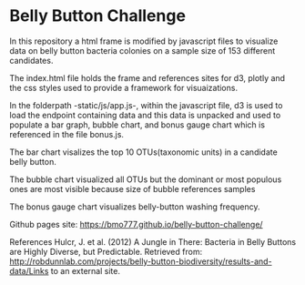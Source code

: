 # Belly Button Challenge

In this repository a html frame is modified by javascript files to visualize data on belly button bacteria colonies on a sample size of 153 different candidates. 

The index.html file holds the frame and references sites for d3, plotly and the css styles used to provide a framework for visuaizations.

In the folderpath -static/js/app.js-, within the javascript file, d3 is used to load the endpoint containing data and this data is unpacked and used to populate a bar graph, bubble chart, and bonus gauge chart which is referenced in the file bonus.js.

The bar chart visalizes the top 10 OTUs(taxonomic units) in a candidate belly button.

The bubble chart visualized all OTUs but the dominant or most populous ones are most visible because size of bubble references samples

The bonus gauge chart visualizes belly-button washing frequency.


Github pages site:
https://bmo777.github.io/belly-button-challenge/

References
Hulcr, J. et al. (2012) A Jungle in There: Bacteria in Belly Buttons are Highly Diverse, but Predictable. Retrieved from: http://robdunnlab.com/projects/belly-button-biodiversity/results-and-data/Links to an external site.

